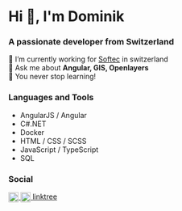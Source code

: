 # Hi 👋, I'm Dominik
### A passionate developer from Switzerland</h3>
🔭 I’m currently working for [Softec](https://www.softec.ch/) in switzerland  
💬 Ask me about **Angular, GIS, Openlayers**  
🌱 You never stop learning!  

### Languages and Tools 
  - AngularJS / Angular
  - C#.NET
  - Docker
  - HTML / CSS / SCSS
  - JavaScript / TypeScript
  - SQL

    
    
### Social
<p align="left">
  <a href="https://twitter.com/domischenk" target="blank">
    <img align="center" src="https://cdn.jsdelivr.net/npm/simple-icons@3.0.1/icons/twitter.svg" alt="domischenk" height="20" width="20" />
    </a>
  <a href="https://stackoverflow.com/users/243896/domischenk" target="blank">
    <img align="center" src="https://cdn.jsdelivr.net/npm/simple-icons@3.0.1/icons/stackoverflow.svg" alt="domischenk" height="20" width="20" />
  </a>
  <a href="https://linktr.ee/domischenk" target="blank">
    linktree
  </a>
</p>
